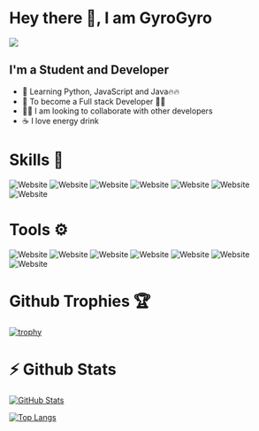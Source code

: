 <h1>Hey there 👋, I am GyroGyro</h1>

![](https://dcbadge.vercel.app/api/shield/375754598427918338?compact=true)

<h2>I'm a Student and Developer</h2>

- 🏫 Learning Python, JavaScript and Java🔥🔥
- 🥅 To become a Full stack Developer 👩‍💻
- 👯‍♂️ I am looking to collaborate with other developers
- ☕ I love energy drink

<h1>Skills 🚀</h1> 

![Website](https://img.shields.io/badge/python-%233776AB.svg?&style=for-the-badge&logo=python&logoColor=white)
![Website](https://img.shields.io/badge/java-%235382a1.svg?&style=for-the-badge&logo=java&logoColor=white)
![Website](https://img.shields.io/badge/javascript-%23F0DB4F.svg?&style=for-the-badge&logo=javascript&logoColor=white)
![Website](https://img.shields.io/badge/MySQL-%2300758F.svg?&style=for-the-badge&logo=mysql&logoColor=white)
![Website](https://img.shields.io/badge/html5%20-%23E34F26.svg?&style=for-the-badge&logo=html5&logoColor=white)
![Website](https://img.shields.io/badge/css3%20-%231572B6.svg?&style=for-the-badge&logo=css3&logoColor=white)
![Website](https://img.shields.io/badge/Apache%20Airflow%20-%23007A88.svg?&style=for-the-badge&logo=Apache-Airflow&logoColor=white)


<h1>Tools ⚙</h1>

![Website](https://img.shields.io/badge/Linux-%23FCC624.svg?&style=for-the-badge&logo=linux&logoColor=black)
![Website](https://img.shields.io/badge/GIT-%23F05032.svg?&style=for-the-badge&logo=git&logoColor=white)
![Website](https://img.shields.io/badge/GITHUB-%23181717.svg?&style=for-the-badge&logo=github&logoColor=white)
![Website](https://img.shields.io/badge/PyCharm-%23000000.svg?&style=for-the-badge&logo=pycharm&logoColor=white)
![Website](https://img.shields.io/badge/Eclipse-%232C2255.svg?&style=for-the-badge&logo=eclipse&logoColor=white)
![Website](https://img.shields.io/badge/VS--CODE-%23007ACC.svg?&style=for-the-badge&logo=visual-studio-code&logoColor=white)
![Website](https://img.shields.io/badge/AndroidStudio-%233DDC84.svg?&style=for-the-badge&logo=android-studio&logoColor=white)

<h1>Github Trophies 🏆</h1>

[![trophy](https://github-profile-trophy.vercel.app/?username=GyroGyro&theme=dracula&margin-w=15&margin-h=15&title=Commit,Followers,Issues,Joined2020&row=1&no-frame=true)](https://github.com/GyroGyro)

<h1>⚡ Github Stats</h1>

[![GitHub Stats](https://github-readme-stats.vercel.app/api?username=GyroGyro&layout=compact&count_private=true&show_icons=true&hide_border=true&theme=dracula)](https://github.com/GyroGyro/)

[![Top Langs](https://github-readme-stats.vercel.app/api/top-langs/?username=GyroGyro&langs_count=6&theme=dracula&hide_border=true)](https://github.com/GyroGyro/)
